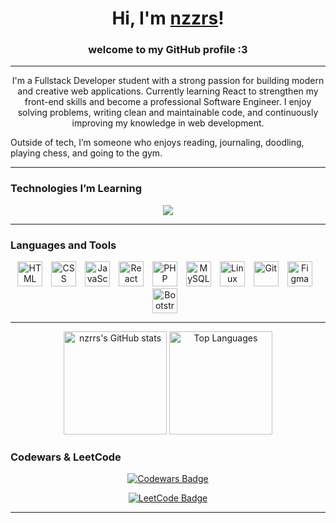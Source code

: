 <h1 align="center">
  Hi, I'm <a href="https://github.com/nzrrs"  target="_blank">nzzrs</a>!
</h1>

<h3 align="center">welcome to my GitHub profile :3</h3>

---

<p align="center">
I'm a Fullstack Developer student with a strong passion for building modern and creative web applications.  
Currently learning React to strengthen my front-end skills and become a professional Software Engineer.  
I enjoy solving problems, writing clean and maintainable code, and continuously improving my knowledge in web development.

Outside of tech, I’m someone who enjoys reading, journaling, doodling, playing chess, and going to the gym.
</p>

---

### Technologies I’m Learning

<p align="center">
  <a href="https://reactjs.org/" target="_blank">
    <img src="https://img.shields.io/badge/React-61DAFB?style=flat-square&logo=react&logoColor=black" />
  </a>
</p>

---

### Languages and Tools

<p align="center">
  <img alt="HTML" width="40px" style="padding-right:10px;" src="https://cdn.jsdelivr.net/gh/devicons/devicon/icons/html5/html5-plain.svg"/>
  <img alt="CSS" width="40px" style="padding-right:10px;" src="https://cdn.jsdelivr.net/gh/devicons/devicon/icons/css3/css3-plain.svg"/>
  <img alt="JavaScript" width="40px" style="padding-right:10px;" src="https://cdn.jsdelivr.net/gh/devicons/devicon/icons/javascript/javascript-plain.svg"/>
  <img alt="React" width="40px" style="padding-right:10px;" src="https://cdn.jsdelivr.net/gh/devicons/devicon/icons/react/react-original.svg"/>
  <img alt="PHP" width="40px" style="padding-right:10px;" src="https://cdn.jsdelivr.net/gh/devicons/devicon/icons/php/php-plain.svg"/>
  <img alt="MySQL" width="40px" style="padding-right:10px;" src="https://cdn.jsdelivr.net/gh/devicons/devicon/icons/mysql/mysql-original-wordmark.svg"/>
  <img alt="Linux" width="40px" style="padding-right:10px;" src="https://cdn.jsdelivr.net/gh/devicons/devicon/icons/linux/linux-original.svg"/>
  <img alt="Git" width="40px" style="padding-right:10px;" src="https://cdn.jsdelivr.net/gh/devicons/devicon/icons/git/git-original.svg"/>
  <img alt="Figma" width="40px" style="padding-right:10px;" src="https://cdn.jsdelivr.net/gh/devicons/devicon/icons/figma/figma-original.svg"/>
  <img alt="Bootstrap" width="40px" style="padding-right:10px;" src="https://cdn.jsdelivr.net/gh/devicons/devicon/icons/bootstrap/bootstrap-plain.svg"/>
</p>

---

<p align="center">
  <img src="https://github-readme-stats.vercel.app/api?username=nzrrs&show_icons=true&theme=dark" alt="nzrrs's GitHub stats" height="165"/>
  <img src="https://github-readme-stats.vercel.app/api/top-langs/?username=nzrrs&layout=compact&theme=dark" alt="Top Languages" height="165"/>
</p>


<!--
### Connect with Me

<p align="center">
  <a href="https://www.linkedin.com/" target="_blank">
    <img src="https://img.shields.io/badge/LinkedIn-0077B5?style=for-the-badge&logo=linkedin&logoColor=white" />
  </a>
  <a href="mailto:your-email@example.com">
    <img src="https://img.shields.io/badge/Email-Me-FF5722?style=for-the-badge&logo=gmail&logoColor=white" />
  </a>
</p>

-->
### Codewars & LeetCode

<p align="center">
  <a href="https://www.codewars.com/users/Nzrr" target="_blank">
    <img src="https://www.codewars.com/users/Nzrr/badges/small" alt="Codewars Badge" />
  </a>
</p>

<p align="center">
  <a href="https://leetcode.com/u/vndxz/" target="_blank">
    <img src="https://img.shields.io/badge/LeetCode-vndxz-FFA116?style=for-the-badge&logo=leetcode&logoColor=white" alt="LeetCode Badge" />
  </a>
</p>

---
